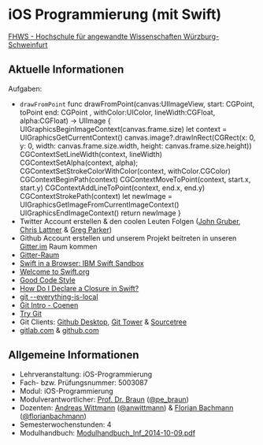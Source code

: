 # iOS Programmierung (mit Swift)

[FHWS - Hochschule für angewandte Wissenschaften Würzburg-Schweinfurt](http://www.welearn.de)

## Aktuelle Informationen

Aufgaben:

- `drawFromPoint`
    func drawFromPoint(canvas:UIImageView, start: CGPoint, toPoint end: CGPoint , withColor:UIColor, lineWidth:CGFloat, alpha:CGFloat) -> UIImage {
        UIGraphicsBeginImageContext(canvas.frame.size)
        let context = UIGraphicsGetCurrentContext()
        canvas.image?.drawInRect(CGRect(x: 0, y: 0,
            width: canvas.frame.size.width, height: canvas.frame.size.height))
        CGContextSetLineWidth(context, lineWidth)
        CGContextSetAlpha(context, alpha);
        CGContextSetStrokeColorWithColor(context, withColor.CGColor)
        CGContextBeginPath(context)
        CGContextMoveToPoint(context, start.x, start.y)
        CGContextAddLineToPoint(context, end.x, end.y)
        CGContextStrokePath(context)
        let newImage = UIGraphicsGetImageFromCurrentImageContext()
        UIGraphicsEndImageContext()
        return newImage
    }
- Twitter Account erstellen & den coolen Leuten Folgen ([John Gruber](https://twitter.com/gruber), [Chris Lattner](https://twitter.com/clattner_llvm) & [Greg Parker](https://twitter.com/gparker/))
- Github Account erstellen und unserem Projekt beitreten in unseren [Gitter.im](https://gitter.im) Raum kommen
- [Gitter-Raum](https://gitter.im/iosprogrammingwithswift?utm_source=share-link&utm_medium=link&utm_campaign=share-link)
- [Swift in a Browser: IBM Swift Sandbox](https://developer.ibm.com/swift/2015/12/03/introducing-the-ibm-swift-sandbox/)
- [Welcome to Swift.org](https://swift.org/)
- [Good Code Style](https://swift.org/documentation/api-design-guidelines.html#clarity-at-the-point-of-use)
- [How Do I Declare a Closure in Swift?](http://fuckingclosuresyntax.com/)
- [git --everything-is-local](https://git-scm.com/)
- [Git Intro - Coenen](https://www.cccmz.de/wp-content/uploads/2014/03/git-intro.pdf)
- [Try Git](https://try.github.io/levels/1/challenges/1)
- Git Clients: [Github Desktop](https://desktop.github.com/), [Git Tower](http://www.git-tower.com/) & [Sourcetree](https://www.sourcetreeapp.com/)
- [gitlab.com](https://about.gitlab.com/gitlab-com/) & [github.com](https://github.com)

## Allgemeine Informationen
- Lehrveranstaltung: iOS-Programmierung
- Fach- bzw. Prüfungsnummer:  5003087
- Modul: iOS-Programmierung
- Modulverantwortlicher: [Prof. Dr. Braun](http://www.welearn.de/fakultaet-iw/personen/professoren-dozenten/details/person/prof-dr-peter-braun.html) ([@pe_braun](https://twitter.com/pe_braun))
- Dozenten: [Andreas Wittmann](http://www.welearn.de/fakultaet-iw/personen/lehrbeauftragte/details/person/andreas-wittmann.html) ([@anwittmann](https://twitter.com/anwittmann)) & [Florian Bachmann](http://www.welearn.de/fakultaet-iw/personen/lehrbeauftragte/details/person/florian-bachmann.html) ([@florianbachmann](https://twitter.com/florianbachmann))
- Semesterwochenstunden: 4
- Modulhandbuch: [Modulhandbuch_Inf_2014-10-09.pdf](http://www.welearn.de/fileadmin/redaktion/dokumente/modulhandbuecher/Modulhandbuch_Inf_2014-10-09.pdf)
